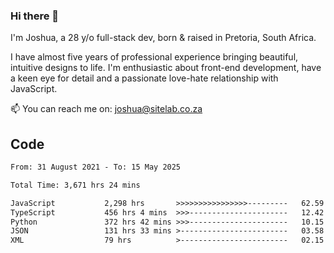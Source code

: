### Hi there 👋

I'm Joshua, a 28 y/o full-stack dev, born & raised in Pretoria, South Africa. 

I have almost five years of professional experience bringing beautiful, intuitive designs to life. I'm enthusiastic about front-end development, have a keen eye for detail and a passionate love-hate relationship with JavaScript.

📫 You can reach me on: joshua@sitelab.co.za

## **Code**

<!--START_SECTION:waka-->

```txt
From: 31 August 2021 - To: 15 May 2025

Total Time: 3,671 hrs 24 mins

JavaScript           2,298 hrs       >>>>>>>>>>>>>>>>---------   62.59 %
TypeScript           456 hrs 4 mins  >>>----------------------   12.42 %
Python               372 hrs 42 mins >>>----------------------   10.15 %
JSON                 131 hrs 33 mins >------------------------   03.58 %
XML                  79 hrs          >------------------------   02.15 %
```

<!--END_SECTION:waka-->
